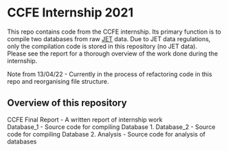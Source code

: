 # CCFE Internship 2021 #
This repo contains code from the CCFE internship. Its primary function is to compile two databases from raw <a href="https://ccfe.ukaea.uk/research/joint-european-torus/" target="_blank">JET</a> data. Due to JET data regulations, only the compilation code is stored in this repository (no JET data).  
Please see the report for a thorough overview of the work done during the internship.

Note from 13/04/22 - Currently in the process of refactoring code in this repo and reorganising file structure.

## Overview of this repository ##

CCFE Final Report - A written report of internship work <br>
Database_1 - Source code for compiling Database 1.
Database_2 - Source code for compiling Database 2.
Analysis - Source code for analysis of databases <br>
